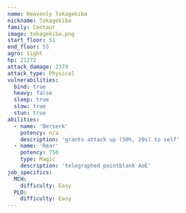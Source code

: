 ```yaml
---
name: Heavenly Tokagekiba
nickname: Tokagekiba
family: Centaur
image: tokagekiba.png
start_floor: 51
end_floor: 55
agro: Sight
hp: 21272
attack_damage: 2379
attack_type: Physical
vulnerabilities:
  bind: true
  heavy: false
  sleep: true
  slow: true
  stun: true
abilities:
  - name: 'Berserk'
    potency: n/a
    description: 'grants attack up (50%, 20s) to self'
  - name: 'Rear'
    potency: 750
    type: Magic
    description: 'telegraphed pointblank AoE'
job_specifics:
  MCH:
    difficulty: Easy
  PLD:
    difficulty: Easy
---
```

